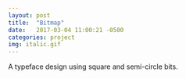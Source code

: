```yaml
---
layout: post
title:  "Bitmap"
date:   2017-03-04 11:00:21 -0500
categories: project
img: italic.gif
---
```


A typeface design using square and semi-circle bits.
